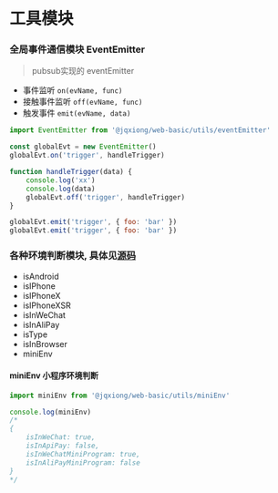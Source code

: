 # 工具模块

### 全局事件通信模块 EventEmitter
> pubsub实现的 eventEmitter

* 事件监听 `on(evName, func)`
* 接触事件监听 `off(evName, func)`
* 触发事件 `emit(evName, data)`

```js
import EventEmitter from '@jqxiong/web-basic/utils/eventEmitter'

const globalEvt = new EventEmitter()
globalEvt.on('trigger', handleTrigger)

function handleTrigger(data) {
    console.log('xx')
    console.log(data)
    globalEvt.off('trigger', handleTrigger)
}

globalEvt.emit('trigger', { foo: 'bar' })
globalEvt.emit('trigger', { foo: 'bar' })
```

### 各种环境判断模块, 具体见[源码](https://github.com/flash-fe/jqxiong/tree/main/packages/web-basic/src/utils)

* isAndroid
* isIPhone
* isIPhoneX
* isIPhoneXSR
* isInWeChat
* isInAliPay
* isType
* isInBrowser
* miniEnv

#### miniEnv 小程序环境判断
```js
import miniEnv from '@jqxiong/web-basic/utils/miniEnv'

console.log(miniEnv)
/*
{
    isInWeChat: true,
    isInApiPay: false,
    isInWeChatMiniProgram: true,
    isInAliPayMiniProgram: false
}
*/
```